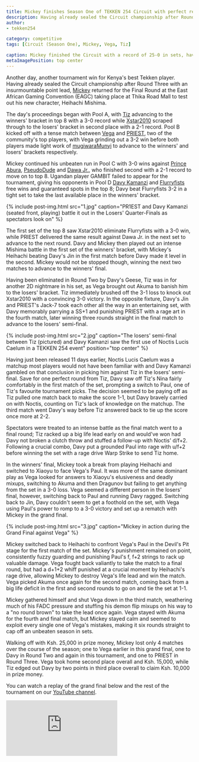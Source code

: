 ```yaml
---
title: Mickey finishes Season One of TEKKEN 254 Circuit with perfect record
description: Having already sealed the Circuit championship after Round Three with an insurmountable point gap, Mickey returned for the Final Round at EAGC to test out his new character, Heihachi Mishima.
author: 
- tekken254

category: competitive
tags: [Circuit (Season One), Mickey, Vega, Tiz]

caption: Mickey finished the Circuit with a record of 25-0 in sets, having lost just 4 matches all season
metaImagePosition: top center
---
```

<p>Another day, another tournament win for Kenya's best Tekken player. Having already sealed the Circuit championship after Round Three with an insurmountable point lead, <a href="/circuit/tekken/profile.html?id=2907096" target="_blank">Mickey</a> returned for the Final Round at the East African Gaming Convention (EAGC) taking place at Thika Road Mall to test out his new character, Heihachi Mishima.</p>
<p>The day's proceedings began with Pool A, with <a href="/circuit/tekken/profile.html?id=4449622" target="_blank">Tiz</a> advancing to the winners' bracket in top 8 with a 3-0 record while <a href="/circuit/tekken/profile.html?id=4183920" target="_blank">Xstar2010</a> scraped through to the losers' bracket in second place with a 2-1 record. Pool B kicked off with a tense match between <a href="/circuit/tekken/profile.html?id=7167649" target="_blank">Vega</a> and <a href="/circuit/tekken/profile.html?id=8665351" target="_blank">PRIEST</a>, two of the community's top players, with Vega grinding out a 3-2 win before both players made light work of <a href="/circuit/tekken/profile.html?id=7479116" target="_blank">mugiwaraMunyi</a> to advance to the winners' and losers' brackets respectively.</p>
<p>Mickey continued his unbeaten run in Pool C with 3-0 wins against <a href="/circuit/tekken/profile.html?id=6506625" target="_blank">Prince Abura</a>, <a href="/circuit/tekken/profile.html?id=0051349" target="_blank">PseudoDude</a> and <a href="/circuit/tekken/profile.html?id=3027689" target="_blank">Dawa Jr.</a>, who finished second with a 2-1 record to move on to top 8. Ugandan player GAMBIT failed to appear for the tournament, giving his opponents in Pool D <a href="/circuit/tekken/profile.html?id=4092983" target="_blank">Davy Kamanzi</a> and <a href="/circuit/tekken/profile.html?id=9970940" target="_blank">Flurryfists</a> free wins and guaranteed spots in the top 8; Davy beat Flurryfists 3-2 in a tight set to take the last available place in the winners' bracket.</p>

<section>
    {% include post-img.html src="1.jpg" caption="PR1EST and Davy Kamanzi (seated front, playing) battle it out in the Losers' Quarter-Finals as spectators look on" %}
    <p>The first set of the top 8 saw Xstar2010 eliminate Flurryfists with a 3-0 win, while PRIEST delivered the same result against Dawa Jr. in the next set to advance to the next round. Davy and Mickey then played out an intense Mishima battle in the first set of the winners' bracket, with Mickey's Heihachi beating Davy's Jin in the first match before Davy made it level in the second. Mickey would not be stopped though, winning the next two matches to advance to the winners' final.</p>
    <p>Having been eliminated in Round Two by Davy's Geese, Tiz was in for another 2D nightmare in his set, as Vega brought out Akuma to banish him to the losers' bracket. Tiz immediately brushed off the 3-1 loss to knock out Xstar2010 with a convincing 3-0 victory. In the opposite fixture, Davy's Jin and PRIEST's Jack-7 took each other all the way in an entertaining set, with Davy memorably parrying a SS+1 and punishing PRIEST with a rage art in the fourth match, later winning three rounds straight in the final match to advance to the losers' semi-final.</p>
</section>

<section>
    {% include post-img.html src="2.jpg" caption="The losers' semi-final between Tiz (pictured) and Davy Kamanzi saw the first use of Noctis Lucis Caelum in a TEKKEN 254 event" position="top center" %}
    <p>Having just been released 11 days earlier, Noctis Lucis Caelum was a matchup most players would not have been familiar with and Davy Kamanzi gambled on that conclusion in picking him against Tiz in the losers' semi-final. Save for one perfect round from Tiz, Davy saw off Tiz's Nina fairly comfortably in the first match of the set, prompting a switch to Paul, one of Tiz's favourite tournament picks. The decision seemed to be paying off as Tiz pulled one match back to make the score 1-1, but Davy bravely carried on with Noctis, counting on Tiz's lack of knowledge on the matchup. The third match went Davy's way before Tiz answered back to tie up the score once more at 2-2.</p>
    <p>Spectators were treated to an intense battle as the final match went to a final round; Tiz racked up a big life lead early on and would've won had Davy not broken a clutch throw and stuffed a follow-up with Noctis' d/f+2. Following a crucial combo, Davy put a grounded Paul into rage with u/f+2 before winning the set with a rage drive Warp Strike to send Tiz home.</p>
    <p>In the winners' final, Mickey took a break from playing Heihachi and switched to Xiaoyu to face Vega's Paul. It was more of the same dominant play as Vega looked for answers to Xiaoyu's elusiveness and deadly mixups, switching to Akuma and then Dragunov but failing to get anything from the set in a 3-0 loss. Vega seemed a different person in the losers' final, however, switching back to Paul and running Davy ragged. Switching back to Jin, Davy couldn't seem to get a foothold on the set, with Vega using Paul's power to romp to a 3-0 victory and set up a rematch with Mickey in the grand final.</p>
</section>

<section>
    {% include post-img.html src="3.jpg" caption="Mickey in action during the Grand Final against Vega" %}
    <p>Mickey switched back to Heihachi to confront Vega's Paul in the Devil's Pit stage for the first match of the set. Mickey's punishment remained on point, consistently fuzzy guarding and punishing Paul's f, f+2 strings to rack up valuable damage. Vega fought back valiantly to take the match to a final round, but had a d+1+2 whiff punished at a crucial moment by Heihachi's rage drive, allowing Mickey to destroy Vega's life lead and win the match. Vega picked Akuma once again for the second match, coming back from a big life deficit in the first and second rounds to go on and tie the set at 1-1.</p>
    <p>Mickey gathered himself and shut Vega down in the third match, weathering much of his FADC pressure and stuffing his demon flip mixups on his way to a "no round brown" to take the lead once again. Vega stayed with Akuma for the fourth and final match, but Mickey stayed calm and seemed to exploit every single one of Vega's mistakes, making it six rounds straight to cap off an unbeaten season in sets.</p>
    <p>Walking off with Ksh. 25,000 in prize money, Mickey lost only 4 matches over the course of the season; one to Vega earlier in this grand final, one to Davy in Round Two and again in this tournament, and one to PRIEST in Round Three. Vega took home second place overall and Ksh. 15,000, while Tiz edged out Davy by two points in third place overall to claim Ksh. 10,000 in prize money.</p>
</section>

<aside>
    <p>You can watch a replay of the grand final below and the rest of the tournament on our <a href="https://www.youtube.com/channel/UC-1F3VkReloUOCIa3MC_v5Q/playlists?sort=dd&view=50&shelf_id=9" target="_blank">YouTube channel</a>.</p>
    <div class="video-container d-flex justify-content-center mb-3">
        <iframe class="video-showcase" src="https://www.youtube.com/embed/9YnbLNOMYyg" frameborder="0" allow="accelerometer; autoplay; clipboard-write; encrypted-media; gyroscope; picture-in-picture" allowfullscreen></iframe>
    </div>
</aside>